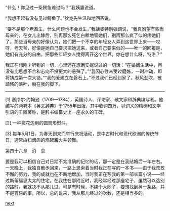 
“什么！你见过一条鳄鱼难过吗？”我姨婆说道。

“我想不起有没有见过鳄鱼了。”狄克先生温和地回答说。

“要不是那个老畜生，什么问题也不会发生，”我姨婆特别强调说，“我真盼望有些当母亲的，在女儿出嫁后，别再那么死乞白赖地管她们，别再那么疯了似的疼她们了。那些当母亲的好像认为，她们把一个不幸的年轻女人弄到这世界上来——哎呀，老天爷，好像是她自己要求把她送来，或者自己要来似的——唯一的回报是，她们有充分的自由，把那些年轻女人搅得离开这个世界。你在想什么呀，特洛？”

我正在想刚才听到的一切，心里还在琢磨安妮说过的一切话：“在婚姻生活中，再没有比思想不合和志向不投更大的悬殊了。”“我因心性未受过磨炼，一时冲动，即将铸成第一次大错。”“我的爱建立在磐石上。”不过我们已经到家了。秋风劲吹，被踏残的落叶，躺在我的脚下。

* * *

[1].塞缪尔·约翰逊（1709—1784），英国诗人、评论家、散文家和辞典编写者。他编写的两卷本《英文辞典》于1755年出版，其中收词四万，以词义的精确和文学引语的丰赡著称，是辞书编纂史上一座永久的丰碑。

[2].一种熨花边用的圆筒形熨斗。

[3].每年5月1日，为春天到来而举行庆祝活动，是中古时代和现代欧洲的传统节日，通常由扫烟囱的燃起篝火并领舞。

第四十六章　消　息

要是我可以相信自己对日期不太准确的记忆的话，那一定是在我结婚后一年左右。一天晚上，我独自散步回来，一路上思索着当时我正在写的一本书——由于我孜孜不懈的努力，我的成就也在不断地增加，当时我正在写我的第一部长篇小说——经过斯蒂福思太太的住宅。在我住在那附近时，我经常经过那座宅子，虽然可以选别的路时，我就决不从那儿过。可是有时候，不绕个大圈子，要想找到另一条路，并不是容易的事。所以，总的说来，我从那儿经过的次数，还是相当多的。

[next](page588.md)